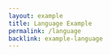 ```yaml
---
layout: example
title: Language Example
permalink: /language
backlink: example-language
---
```


<script>
    System.import('examples/main-language').catch(function(err) { console.error(err); });
</script>
